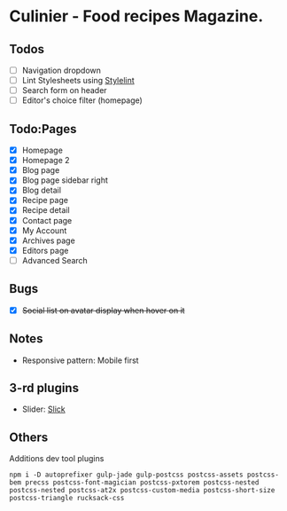 # Culinier - Food recipes Magazine.

## Todos

- [ ] Navigation dropdown
- [ ] Lint Stylesheets using [Stylelint](http://stylelint.io)
- [ ] Search form on header
- [ ] Editor's choice filter (homepage)

## Todo:Pages

- [x] Homepage
- [x] Homepage 2
- [x] Blog page
- [x] Blog page sidebar right
- [x] Blog detail
- [x] Recipe page
- [x] Recipe detail
- [x] Contact page
- [x] My Account
- [x] Archives page
- [x] Editors page
- [ ] Advanced Search

## Bugs

- [x] ~~Social list on avatar display when hover on it~~

## Notes

* Responsive pattern: Mobile first

## 3-rd plugins

* Slider: [Slick](http://kenwheeler.github.io/slick/)

## Others

Additions dev tool plugins

```
npm i -D autoprefixer gulp-jade gulp-postcss postcss-assets postcss-bem precss postcss-font-magician postcss-pxtorem postcss-nested postcss-nested postcss-at2x postcss-custom-media postcss-short-size postcss-triangle rucksack-css
```
